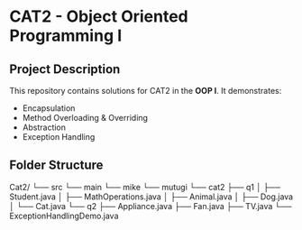 # CAT2 - Object Oriented Programming I

## Project Description
This repository contains solutions for CAT2 in the **OOP I**. It demonstrates:
- Encapsulation
- Method Overloading & Overriding
- Abstraction
- Exception Handling

## Folder Structure
Cat2/
└── src
└── main
└── mike
└── mutugi
└── cat2
├── q1
│   ├── Student.java
│   ├── MathOperations.java
│   ├── Animal.java
│   ├── Dog.java
│   └── Cat.java
└── q2
├── Appliance.java
├── Fan.java
├── TV.java
└── ExceptionHandlingDemo.java
